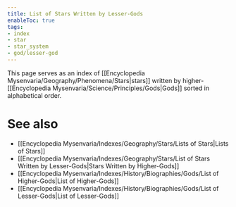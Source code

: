 ```yaml
---
title: List of Stars Written by Lesser-Gods
enableToc: true
tags:
- index
- star
- star_system
- god/lesser-god
---
```


This page serves as an index of [[Encyclopedia Mysenvaria/Geography/Phenomena/Stars|stars]] written by higher-[[Encyclopedia Mysenvaria/Science/Principles/Gods|Gods]] sorted in alphabetical order.

# See also
- [[Encyclopedia Mysenvaria/Indexes/Geography/Stars/Lists of Stars|Lists of Stars]]
- [[Encyclopedia Mysenvaria/Indexes/Geography/Stars/List of Stars Written by Lesser-Gods|Stars Written by Higher-Gods]]
- [[Encyclopedia Mysenvaria/Indexes/History/Biographies/Gods/List of Higher-Gods|List of Higher-Gods]]
- [[Encyclopedia Mysenvaria/Indexes/History/Biographies/Gods/List of Lesser-Gods|List of Lesser-Gods]]
